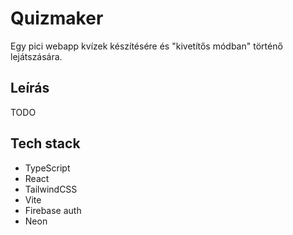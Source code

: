 # Quizmaker

Egy pici webapp kvízek készítésére és "kivetítős módban" történő lejátszására.

## Leírás

TODO

## Tech stack

- TypeScript
- React
- TailwindCSS
- Vite
- Firebase auth
- Neon
